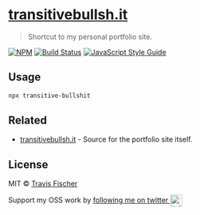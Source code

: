 # [transitivebullsh.it](https://transitivebullsh.it)

> Shortcut to my personal portfolio site.

[![NPM](https://img.shields.io/npm/v/transitive-bullshit.svg)](https://www.npmjs.com/package/transitive-bullshit) [![Build Status](https://travis-ci.com/transitive-bullshit/transitive-bullshit.svg?branch=master)](https://travis-ci.com/transitive-bullshit/transitive-bullshit) [![JavaScript Style Guide](https://img.shields.io/badge/code_style-standard-brightgreen.svg)](https://standardjs.com)

## Usage

```bash
npx transitive-bullshit
```

## Related

- [transitivebullsh.it](https://github.com/transitive-bullshit/transitivebullsh.it) - Source for the portfolio site itself.

## License

MIT © [Travis Fischer](https://github.com/transitive-bullshit)

Support my OSS work by <a href="https://twitter.com/transitive_bs">following me on twitter <img src="https://storage.googleapis.com/saasify-assets/twitter-logo.svg" alt="twitter" height="24px" align="center"></a>
